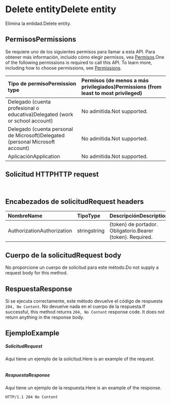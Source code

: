 # <a name="delete-entity"></a><span data-ttu-id="08705-101">Delete entity</span><span class="sxs-lookup"><span data-stu-id="08705-101">Delete entity</span></span>

<span data-ttu-id="08705-102">Elimina la entidad.</span><span class="sxs-lookup"><span data-stu-id="08705-102">Delete entity.</span></span>
## <a name="permissions"></a><span data-ttu-id="08705-103">Permisos</span><span class="sxs-lookup"><span data-stu-id="08705-103">Permissions</span></span>
<span data-ttu-id="08705-p101">Se requiere uno de los siguientes permisos para llamar a esta API. Para obtener más información, incluido cómo elegir permisos, vea [Permisos](../../../concepts/permissions_reference.md).</span><span class="sxs-lookup"><span data-stu-id="08705-p101">One of the following permissions is required to call this API. To learn more, including how to choose permissions, see [Permissions](../../../concepts/permissions_reference.md).</span></span>

|<span data-ttu-id="08705-106">Tipo de permiso</span><span class="sxs-lookup"><span data-stu-id="08705-106">Permission type</span></span>      | <span data-ttu-id="08705-107">Permisos (de menos a más privilegiados)</span><span class="sxs-lookup"><span data-stu-id="08705-107">Permissions (from least to most privileged)</span></span>              |
|:--------------------|:---------------------------------------------------------|
|<span data-ttu-id="08705-108">Delegado (cuenta profesional o educativa)</span><span class="sxs-lookup"><span data-stu-id="08705-108">Delegated (work or school account)</span></span> | <span data-ttu-id="08705-109">No admitida.</span><span class="sxs-lookup"><span data-stu-id="08705-109">Not supported.</span></span>    |
|<span data-ttu-id="08705-110">Delegado (cuenta personal de Microsoft)</span><span class="sxs-lookup"><span data-stu-id="08705-110">Delegated (personal Microsoft account)</span></span> | <span data-ttu-id="08705-111">No admitida.</span><span class="sxs-lookup"><span data-stu-id="08705-111">Not supported.</span></span>    |
|<span data-ttu-id="08705-112">Aplicación</span><span class="sxs-lookup"><span data-stu-id="08705-112">Application</span></span> | <span data-ttu-id="08705-113">No admitida.</span><span class="sxs-lookup"><span data-stu-id="08705-113">Not supported.</span></span> |

## <a name="http-request"></a><span data-ttu-id="08705-114">Solicitud HTTP</span><span class="sxs-lookup"><span data-stu-id="08705-114">HTTP request</span></span>
<!-- { "blockType": "ignored" } -->
```http


```
## <a name="request-headers"></a><span data-ttu-id="08705-115">Encabezados de solicitud</span><span class="sxs-lookup"><span data-stu-id="08705-115">Request headers</span></span>
| <span data-ttu-id="08705-116">Nombre</span><span class="sxs-lookup"><span data-stu-id="08705-116">Name</span></span>       | <span data-ttu-id="08705-117">Tipo</span><span class="sxs-lookup"><span data-stu-id="08705-117">Type</span></span> | <span data-ttu-id="08705-118">Descripción</span><span class="sxs-lookup"><span data-stu-id="08705-118">Description</span></span>|
|:---------------|:--------|:----------|
| <span data-ttu-id="08705-119">Authorization</span><span class="sxs-lookup"><span data-stu-id="08705-119">Authorization</span></span>  | <span data-ttu-id="08705-120">string</span><span class="sxs-lookup"><span data-stu-id="08705-120">string</span></span>  | <span data-ttu-id="08705-p102">{token} de portador. Obligatorio.</span><span class="sxs-lookup"><span data-stu-id="08705-p102">Bearer {token}. Required.</span></span> |

## <a name="request-body"></a><span data-ttu-id="08705-123">Cuerpo de la solicitud</span><span class="sxs-lookup"><span data-stu-id="08705-123">Request body</span></span>
<span data-ttu-id="08705-124">No proporcione un cuerpo de solicitud para este método.</span><span class="sxs-lookup"><span data-stu-id="08705-124">Do not supply a request body for this method.</span></span>

## <a name="response"></a><span data-ttu-id="08705-125">Respuesta</span><span class="sxs-lookup"><span data-stu-id="08705-125">Response</span></span>

<span data-ttu-id="08705-p103">Si se ejecuta correctamente, este método devuelve el código de respuesta `204, No Content`. No devuelve nada en el cuerpo de la respuesta.</span><span class="sxs-lookup"><span data-stu-id="08705-p103">If successful, this method returns `204, No Content` response code. It does not return anything in the response body.</span></span>

## <a name="example"></a><span data-ttu-id="08705-128">Ejemplo</span><span class="sxs-lookup"><span data-stu-id="08705-128">Example</span></span>
##### <a name="request"></a><span data-ttu-id="08705-129">Solicitud</span><span class="sxs-lookup"><span data-stu-id="08705-129">Request</span></span>
<span data-ttu-id="08705-130">Aquí tiene un ejemplo de la solicitud.</span><span class="sxs-lookup"><span data-stu-id="08705-130">Here is an example of the request.</span></span>
<!-- {
  "blockType": "ignored",
  "name": "delete_entity"
}-->
```http

```
##### <a name="response"></a><span data-ttu-id="08705-131">Respuesta</span><span class="sxs-lookup"><span data-stu-id="08705-131">Response</span></span>
<span data-ttu-id="08705-132">Aquí tiene un ejemplo de la respuesta.</span><span class="sxs-lookup"><span data-stu-id="08705-132">Here is an example of the response.</span></span>
<!-- {
  "blockType": "ignored",
  "truncated": true
} -->
```http
HTTP/1.1 204 No Content
```

<!-- uuid: 8fcb5dbc-d5aa-4681-8e31-b001d5168d79
2015-10-25 14:57:30 UTC -->
<!-- {
  "type": "#page.annotation",
  "description": "Delete entity",
  "keywords": "",
  "section": "documentation",
  "tocPath": ""
}-->
